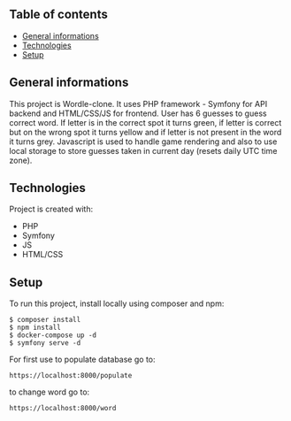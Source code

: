 ## Table of contents
* [General informations](#general-informations)
* [Technologies](#technologies)
* [Setup](#setup)

## General informations
This project is Wordle-clone. It uses PHP framework - Symfony for API backend and HTML/CSS/JS for frontend. User has 6 guesses to guess correct 
word. If letter is in the correct spot it turns green, if letter is correct but on the wrong spot it turns yellow and if letter is not present in the word it turns grey.
Javascript is used to handle game rendering and also to use local storage to store guesses taken in current day (resets daily UTC time zone). 

## Technologies
Project is created with:
* PHP 
* Symfony 
* JS 
* HTML/CSS

## Setup
To run this project, install locally using composer and npm: 

```
$ composer install
$ npm install
$ docker-compose up -d
$ symfony serve -d
```
For first use to populate database go to:
```
https://localhost:8000/populate
```

to change word go to: 

```
https://localhost:8000/word
```